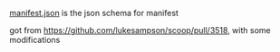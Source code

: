 [manifest.json](./manifest.json) is the json schema for manifest

got from https://github.com/lukesampson/scoop/pull/3518, with some modifications